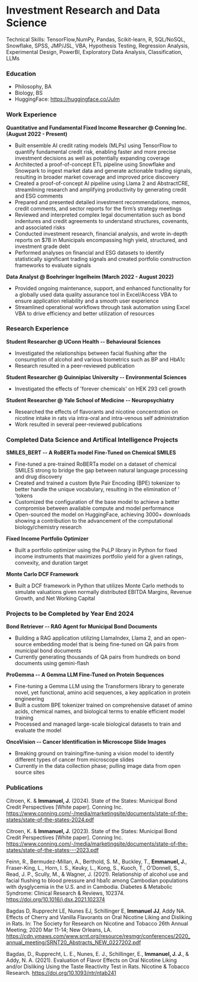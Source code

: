 # Investment Research and Data Science
Technical Skills: TensorFlow,NumPy, Pandas, Scikit-learn, R, SQL/NoSQL, Snowflake, SPSS, JMP/JSL, VBA, Hypothesis Testing, Regression Analysis, Experimental Design, PowerBI, Exploratory Data Analysis, Classification, LLMs

### Education
- Philosophy, BA
- Biology, BS
- HuggingFace: https://huggingface.co/JuIm

### Work Experience
**Quantitative and Fundamental Fixed Income Researcher @ Conning Inc. (August 2022 - Present)**

- Built ensemble AI credit rating models (MLPs) using TensorFlow to quantify fundamental credit risk, enabling faster and more precise investment decisions as well as potentially expanding coverage
- Architected a proof-of-concept ETL pipeline using Snowflake and Snowpark to ingest market data and generate actionable trading signals, resulting in broader market coverage and improved price discovery
- Created a proof-of-concept AI pipeline using Llama 2 and AbstractCRE, streamlining research and amplifying productivity by generating credit and ESG comments
- Prepared and presented detailed investment recommendations, memos, credit comments, and sector reports for the firm’s strategy meetings
- Reviewed and interpreted complex legal documentation such as bond indentures and credit agreements to understand structures, covenants, and associated risks
- Conducted investment research, financial analysis, and wrote in-depth reports on $7B in Municipals encompassing high yield, structured, and investment grade debt
- Performed analyses on financial and ESG datasets to identify statistically significant trading signals and created portfolio construction frameworks to evaluate signals

**Data Analyst @ Boehringer Ingelheim (March 2022 - August 2022)**

- Provided ongoing maintenance, support, and enhanced functionality for a globally used data quality assurance tool in Excel/Access VBA to ensure application reliability and a smooth user experience
- Streamlined operational workflows through task automation using Excel VBA to drive efficiency and better utilization of resources

### Research Experience
**Student Researcher @ UConn Health -- Behavioural Sciences**

- Investigated the relationships between facial flushing after the consumption of alcohol and various biometrics such as BP and HbA1c
- Research resulted in a peer-reviewed publication

**Student Researcher @ Quinnipiac University -- Environmental Sciences**

- Investigated the effects of 'forever chemicals' on HEK 293 cell growth

**Student Researcher @ Yale School of Medicine -- Neuropsychiatry**

- Researched the effects of flavorants and nicotine concentration on nicotine intake in rats via intra-oral and intra-venous self administration
- Work resulted in several peer-reviewed publications

### Completed Data Science and Artifical Intelligence Projects
**SMILES_BERT -- A RoBERTa model Fine-Tuned on Chemical SMILES**
- Fine-tuned a pre-trained RoBERTa model on a dataset of chemical SMILES strong to bridge the gap between natural language processing and drug discovery
- Created and trained a custom Byte Pair Encoding (BPE) tokenizer to better handle the unique vocabulary, resulting in the elimination of ‘<unk> ’tokens
- Customized the configuration of the base model to achieve a better compromise between available compute and model performance
- Open-sourced the model on HuggingFace, achieving 3000+ downloads showing a contribution to the advancement of the computational biology/chemistry research

**Fixed Income Portfolio Optimizer**
- Built a portfolio optimizer using the PuLP library in Python for fixed income instruments that maximizes portfolio yield for a given ratings, convexity, and duration target

**Monte Carlo DCF Framework**
- Built a DCF framework in Python that utilizes Monte Carlo methods to simulate valuations given normally distributed EBITDA Margins, Revenue Growth, and Net Working Capital

### Projects to be Completed by Year End 2024
**Bond Retriever -- RAG Agent for Municipal Bond Documents**
- Building a RAG application utilizing LlamaIndex, Llama 2, and an open-source embedding model that is being fine-tuned on QA pairs from municipal bond documents
- Currently generating thousands of QA pairs from hundreds on bond documents using gemini-flash

**ProGemma -- A Gemma LLM Fine-Tuned on Protein Sequences**
- Fine-tuning a Gemma LLM using the Transformers library to generate novel, yet functional, amino acid sequences, a key application in protein engineering
- Built a custom BPE tokenizer trained on comprehensive dataset of amino acids, chemical names, and biological terms to enable efficient model training
- Processed and managed large-scale biological datasets to train and evaluate the model

**OncoVision -- Cancer Identification in Microscope Slide Images**
- Breaking ground on training/fine-tuning a vision model to identify different types of cancer from microscope slides
- Currently in the data collection phase; pulling image data from open source sites

### Publications
Citroen, K. & **Immanuel, J.** (2024). State of the States: Municipal Bond Credit Perspectives [White paper]. Conning Inc. 
https://www.conning.com/-/media/marketingsite/documents/state-of-the-states/state-of-the-states-2024.pdf

Citroen, K. & **Immanuel, J.** (2023). State of the States: Municipal Bond Credit Perspectives [White paper]. Conning Inc. https://www.conning.com/-/media/marketingsite/documents/state-of-the-states/state-of-the-states---2023.pdf

Feinn, R., Bermudez-Millan, A., Berthold, S. M., Buckley, T., **Emmanuel, J.**, Fraser-King, L., Horn, I. S., Keuky, L., Kong, S., Kuoch, T., O'Donnell, S., Read, J. P., Scully, M., & Wagner, J. (2021). Relationship of alcohol use and facial flushing to blood pressure and hba1c among Cambodian populations with dysglycemia in the U.S. and in Cambodia. Diabetes & Metabolic Syndrome: Clinical Research & Reviews, 102374. https://doi.org/10.1016/j.dsx.2021.102374

Bagdas D, Rupprecht LE, Nunes EJ, Schillinger E, **Immanuel JJ**, Addy NA. Effects of Cherry and Vanilla Flavorants on Oral Nicotine Liking and Disliking in Rats. In: The Society for Research on Nicotine and Tobacco 26th Annual Meeting; 2020 Mar 11-14; New Orleans, LA. https://cdn.ymaws.com/www.srnt.org/resource/resmgr/conferences/2020_annual_meeting/SRNT20_Abstracts_NEW_0227202.pdf

Bagdas, D., Rupprecht, L. E., Nunes, E. J., Schillinger, E., **Immanuel, J. J.**, & Addy, N. A. (2021). Evaluation of Flavor Effects on Oral Nicotine Liking and/or Disliking Using the Taste Reactivity Test in Rats. Nicotine & Tobacco Research. https://doi.org/10.1093/ntr/ntab241





